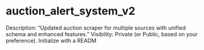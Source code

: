 # auction_alert_system_v2
Description: “Updated auction scraper for multiple sources with unified schema and enhanced features.” Visibility: Private (or Public, based on your preference). Initialize with a READM
